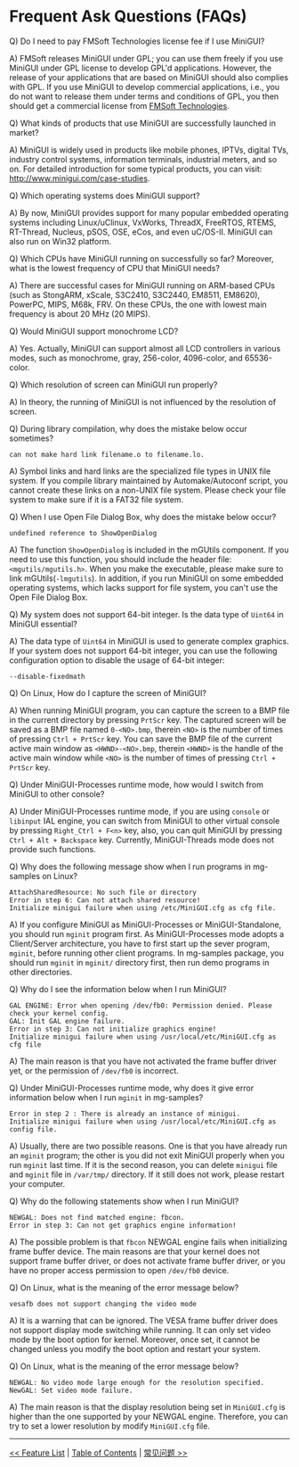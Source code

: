 # Frequent Ask Questions (FAQs)

Q) Do I need to pay FMSoft Technologies license fee if I use MiniGUI?

A) FMSoft releases MiniGUI under GPL; you can use them freely if
you use MiniGUI under GPL license to develop GPL'd applications.
However, the release of your applications that are based on MiniGUI
should also complies with GPL. If you use MiniGUI to develop
commercial applications, i.e., you do not want to release them
under terms and conditions of GPL, you then should get a commercial
license from [FMSoft Technologies].

Q) What kinds of products that use MiniGUI are successfully launched in
market?

A) MiniGUI is widely used in products like mobile phones, IPTVs,
digital TVs, industry control systems, information terminals, industrial
meters, and so on. For detailed introduction for some typical
products, you can visit:
<http://www.minigui.com/case-studies>.

Q) Which operating systems does MiniGUI support?

A) By now, MiniGUI provides support for many popular embedded
operating systems including Linux/uClinux, VxWorks, ThreadX, FreeRTOS,
RTEMS, RT-Thread, Nucleus, pSOS, OSE, eCos, and even uC/OS-II.
MiniGUI can also run on Win32 platform.

Q) Which CPUs have MiniGUI running on successfully so far? Moreover, what
is the lowest frequency of CPU that MiniGUI needs?

A) There are successful cases for MiniGUI running on ARM-based CPUs
(such as StongARM, xScale, S3C2410, S3C2440, EM8511, EM8620), PowerPC,
MIPS, M68k, FRV. On these CPUs, the one with lowest main frequency is
about 20 MHz (20 MIPS).

Q) Would MiniGUI support monochrome LCD?

A) Yes. Actually, MiniGUI can support almost all LCD
controllers in various modes, such as monochrome, gray, 256-color,
4096-color, and 65536-color.

Q) Which resolution of screen can MiniGUI run properly?

A) In theory, the running of MiniGUI is not influenced by the
resolution of screen.

Q) During library compilation, why does the mistake below occur
sometimes?

    can not make hard link filename.o to filename.lo.

A) Symbol links and hard links are the specialized file types in UNIX
file system. If you compile library maintained by
Automake/Autoconf script, you cannot create these links on a non-UNIX
file system. Please check your file system to make sure if it is a
FAT32 file system.

Q) When I use Open File Dialog Box, why does the mistake below
occur?

    undefined reference to ShowOpenDialog

A) The function `ShowOpenDialog` is included in the mGUtils component.
If you need to use this function, you should include the header file:
`<mgutils/mgutils.h>`. When you make the executable, please make
sure to link mGUtils(`-lmgutils`). In addition, if you run MiniGUI on
some embedded operating systems, which lacks support for file
system, you can't use the Open File Dialog Box.

Q) My system does not support 64-bit integer. Is the data type of
`Uint64` in MiniGUI essential?

A) The data type of `Uint64` in MiniGUI is used to generate complex
graphics. If your system does not support 64-bit integer, you can use
the following configuration option to disable the usage of 64-bit
integer:

    --disable-fixedmath

Q) On Linux, How do I capture the screen of MiniGUI?

A) When running MiniGUI program, you can capture the screen to a BMP
file in the current directory by pressing `PrtScr` key. The
captured screen will be saved as a BMP file named `0-<NO>.bmp`,
therein `<NO>` is the number of times of pressing `Ctrl + PrtScr` key.
You can save the BMP file of the current active main window as `<HWND>-<NO>.bmp`,
therein `<HWND>` is the handle of the active main window while
`<NO>` is the number of times of pressing `Ctrl + PrtScr` key.

Q) Under MiniGUI-Processes runtime mode, how would I switch from
MiniGUI to other console?

A) Under MiniGUI-Processes runtime mode, if you are using
`console` or `libinput` IAL engine, you can switch from MiniGUI to
other virtual console by pressing `Right_Ctrl + F<n>` key, also,
you can quit MiniGUI by pressing `Ctrl + Alt + Backspace` key.
Currently, MiniGUI-Threads mode does not provide such functions.

Q) Why does the following message show when I run programs in
mg-samples on Linux?

    AttachSharedResource: No such file or directory
    Error in step 6: Can not attach shared resource!
    Initialize minigui failure when using /etc/MiniGUI.cfg as cfg file.

A) If you configure MiniGUI as MiniGUI-Processes or
MiniGUI-Standalone, you should run `mginit` program first. As
MiniGUI-Processes mode adopts a Client/Server architecture, you
have to first start up the sever program, `mginit`, before running other client
programs. In mg-samples package, you should run `mginit` in
`mginit/` directory first, then run demo programs in other
directories.

Q) Why do I see the information below when I run MiniGUI?

    GAL ENGINE: Error when opening /dev/fb0: Permission denied. Please check your kernel config.
    GAL: Init GAL engine failure.
    Error in step 3: Can not initialize graphics engine!
    Initialize minigui failure when using /usr/local/etc/MiniGUI.cfg as cfg file

A) The main reason is that you have not activated the frame buffer
driver yet, or the permission of `/dev/fb0` is incorrect.

Q) Under MiniGUI-Processes runtime mode, why does it give error
information below when I run `mginit` in mg-samples?

    Error in step 2 : There is already an instance of minigui.
    Initialize minigui failure when using /usr/local/etc/MiniGUI.cfg as config file.

A) Usually, there are two possible reasons. One is that you have
already run an `mginit` program; the other is you did not exit
MiniGUI properly when you run `mginit` last time. If it is the second
reason, you can delete `minigui` file and `mginit` file in
`/var/tmp/` directory. If it still does not work, please restart your
computer.

Q) Why do the following statements show when I run MiniGUI?

    NEWGAL: Does not find matched engine: fbcon.
    Error in step 3: Can not get graphics engine information!

A) The possible problem is that `fbcon` NEWGAL engine
fails when initializing frame buffer device. The main reasons are that
your kernel does not support frame buffer driver, or does not activate
frame buffer driver, or you have no proper access permission to open
`/dev/fb0` device.

Q) On Linux, what is the meaning of the error message below?

    vesafb does not support changing the video mode

A) It is a warning that can be ignored. The VESA frame buffer driver
does not support display mode switching
while running. It can only set video mode by the boot option for
kernel. Moreover, once set, it cannot be changed unless you modify the
boot option and restart your system.

Q) On Linux, what is the meaning of the error message below?

    NEWGAL: No video mode large enough for the resolution specified.
    NewGAL: Set video mode failure.

A) The main reason is that the display resolution being set in
`MiniGUI.cfg` is higher than the one supported by your NEWGAL engine.
Therefore, you can try to set a lower resolution by modify
`MiniGUI.cfg` file.

----

[&lt;&lt; Feature List](MiniGUIUserManualFeatureList.md) |
[Table of Contents](README.md) |
[常见问题 &gt;&gt;](MiniGUIUserManualFAQsZH.md)

[Quick Start]: /user-manual/MiniGUIUserManualQuickStart.md
[Building MiniGUI]: /user-manual/MiniGUIUserManualBuildingMiniGUI.md
[Compile-time Configuration]: /user-manual/MiniGUIUserManualCompiletimeConfiguration.md
[Runtime Configuration]: /user-manual/MiniGUIUserManualRuntimeConfiguration.md
[Tools]: /user-manual/MiniGUIUserManualTools.md
[Feature List]: /user-manual/MiniGUIUserManualFeatureList.md
[FAQs]: /user-manual/MiniGUIUserManualFAQsEN.md
[常见问题]: /user-manual/MiniGUIUserManualFAQsZH.md

[Release Notes for MiniGUI 3.2]: /supplementary-docs/Release-Notes-for-MiniGUI-3.2.md
[Release Notes for MiniGUI 4.0]: /supplementary-docs/Release-Notes-for-MiniGUI-4.0.md
[Showing Text in Complex or Mixed Scripts]: /supplementary-docs/Showing-Text-in-Complex-or-Mixed-Scripts.md
[Supporting and Using Extra Input Messages]: /supplementary-docs/Supporting-and-Using-Extra-Input-Messages.md
[Using CommLCD NEWGAL Engine and Comm IAL Engine]: /supplementary-docs/Using-CommLCD-NEWGAL-Engine-and-Comm-IAL-Engine.md
[Using Enhanced Font Interfaces]: /supplementary-docs/Using-Enhanced-Font-Interfaces.md
[Using Images and Fonts on System without File System]: /supplementary-docs/Using-Images-and-Fonts-on-System-without-File-System.md
[Using SyncUpdateDC to Reduce Screen Flicker]: /supplementary-docs/Using-SyncUpdateDC-to-Reduce-Screen-Flicker.md
[Writing DRI Engine Driver for Your GPU]: /supplementary-docs/Writing-DRI-Engine-Driver-for-Your-GPU.md
[Writing MiniGUI Apps for 64-bit Platforms]: /supplementary-docs/Writing-MiniGUI-Apps-for-64-bit-Platforms.md

[MiniGUI User Manual]: /user-manual/README.md
[MiniGUI Programming Guide]: /programming-guide/README.md
[MiniGUI Porting Guide]: /porting-guide/README.md
[MiniGUI API Reference Manuals]: /api-reference/README.md

[MiniGUI Official Website]: http://www.minigui.com
[Beijing FMSoft Technologies Co., Ltd.]: https://www.fmsoft.cn
[FMSoft Technologies]: https://www.fmsoft.cn
[HarfBuzz]: https://www.freedesktop.org/wiki/Software/HarfBuzz/
